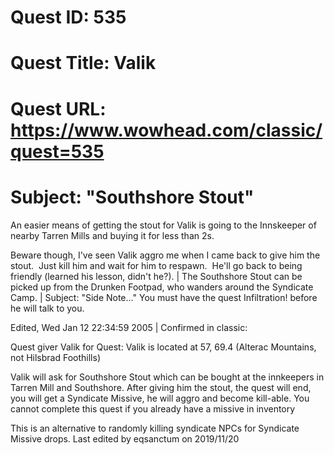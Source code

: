 # Quest ID: 535
# Quest Title: Valik
# Quest URL: https://www.wowhead.com/classic/quest=535
# Subject: "Southshore Stout"
An easier means of getting the stout for Valik is going to the Innskeeper of nearby Tarren Mills and buying it for less than 2s.

Beware though, I've seen Valik aggro me when I came back to give him the stout.  Just kill him and wait for him to respawn.  He'll go back to being friendly (learned his lesson, didn't he?). | The Southshore Stout can be picked up from the Drunken Footpad, who wanders around the Syndicate Camp. | Subject: "Side Note..."
You must have the quest Infiltration! before he will talk to you.

Edited, Wed Jan 12 22:34:59 2005 | Confirmed in classic:

Quest giver Valik for Quest: Valik is located at 57, 69.4 (Alterac Mountains, not Hilsbrad Foothills)

Valik will ask for Southshore Stout which can be bought at the innkeepers in Tarren Mill and Southshore.
After giving him the stout, the quest will end, you will get a Syndicate Missive, he will aggro and become kill-able.
You cannot complete this quest if you already have a missive in inventory

This is an alternative to randomly killing syndicate NPCs for Syndicate Missive drops.
Last edited by eqsanctum on 2019/11/20